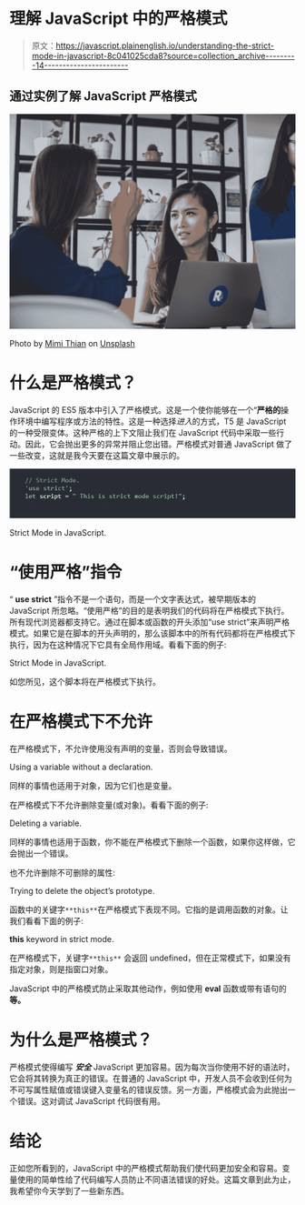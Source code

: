 # 理解 JavaScript 中的严格模式

> 原文：<https://javascript.plainenglish.io/understanding-the-strict-mode-in-javascript-8c041025cda8?source=collection_archive---------14----------------------->

## 通过实例了解 JavaScript 严格模式

![](img/db0869f1055ace689e07e2e49ee33311.png)

Photo by [Mimi Thian](https://unsplash.com/@mimithian?utm_source=medium&utm_medium=referral) on [Unsplash](https://unsplash.com?utm_source=medium&utm_medium=referral)

# 什么是严格模式？

JavaScript 的 ES5 版本中引入了严格模式。这是一个使你能够在一个“**严格的**操作环境中编写程序或方法的特性。这是一种选择*进入*的方式，T5 是 JavaScript 的一种受限变体。这种严格的上下文阻止我们在 JavaScript 代码中采取一些行动。因此，它会抛出更多的异常并阻止您出错。严格模式对普通 JavaScript 做了一些改变，这就是我今天要在这篇文章中展示的。

![](img/76011d29005fe836f194ae0cebf82a3d.png)

Strict Mode in JavaScript.

# “使用严格”指令

“ **use strict** ”指令不是一个语句，而是一个文字表达式，被早期版本的 JavaScript 所忽略。“使用严格”的目的是表明我们的代码将在严格模式下执行。所有现代浏览器都支持它。通过在脚本或函数的开头添加“use strict”来声明严格模式。如果它是在脚本的开头声明的，那么该脚本中的所有代码都将在严格模式下执行，因为在这种情况下它具有全局作用域。看看下面的例子:

Strict Mode in JavaScript.

如您所见，这个脚本将在严格模式下执行。

# 在严格模式下不允许

在严格模式下，不允许使用没有声明的变量，否则会导致错误。

Using a variable without a declaration.

同样的事情也适用于对象，因为它们也是变量。

在严格模式下不允许删除变量(或对象)。看看下面的例子:

Deleting a variable.

同样的事情也适用于函数，你不能在严格模式下删除一个函数，如果你这样做，它会抛出一个错误。

也不允许删除不可删除的属性:

Trying to delete the object’s prototype.

函数中的关键字`**this**`在严格模式下表现不同。它指的是调用函数的对象。让我们看看下面的例子:

**this** keyword in strict mode.

在严格模式下，关键字`**this**` 会返回 undefined，但在正常模式下，如果没有指定对象，则是指窗口对象。

JavaScript 中的严格模式防止采取其他动作，例如使用 **eval** 函数或带有语句的**等。**

# 为什么是严格模式？

严格模式使得编写 ***安全*** JavaScript 更加容易。因为每次当你使用不好的语法时，它会将其转换为真正的错误。在普通的 JavaScript 中，开发人员不会收到任何为不可写属性赋值或错误键入变量名的错误反馈。另一方面，严格模式会为此抛出一个错误。这对调试 JavaScript 代码很有用。

# 结论

正如您所看到的，JavaScript 中的严格模式帮助我们使代码更加安全和容易。变量使用的简单性给了代码编写人员防止不同语法错误的好处。这篇文章到此为止，我希望你今天学到了一些新东西。